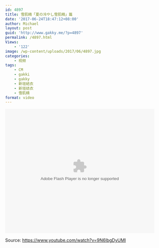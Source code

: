 ```yaml
---
id: 4897
title: 雪肌精「夏の冷やし雪肌精」篇
date: '2017-06-24T18:47:12+08:00'
author: Michael
layout: post
guid: 'http://www.gakky.me/?p=4897'
permalink: /4897.html
Views:
    - '122'
image: /wp-content/uploads/2017/06/4897.jpg
categories:
    - 视频
tags:
    - CM
    - gakki
    - gakky
    - 新垣結衣
    - 新垣结衣
    - 雪肌精
format: video
---
```


<embed align="middle" height="400" src="http://player.youku.com/player.php/sid/XMjg0NjgxNDc1Mg==/v.swf" type="application/x-shockwave-flash" width="480"></embed>

Source: <https://www.youtube.com/watch?v=9N6lbgDyUMI>